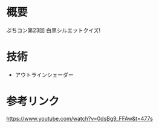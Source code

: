 # 概要
ぷちコン第23回 白黒シルエットクイズ!

# 技術
- アウトラインシェーダー

# 参考リンク
https://www.youtube.com/watch?v=0dsBg9_FFAw&t=477s
